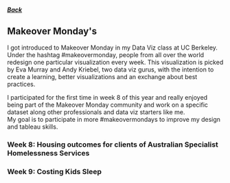 ##### [Back](index)
## Makeover Monday's
I got introduced to Makeover Monday in my Data Viz class at UC Berkeley. Under the hashtag #makeovermonday, people from all over the world redesign one particular visualization every week. This visualization is picked by Eva Murray and Andy Kriebel, two data viz gurus, with the intention to create a learning, better visualizations and an exchange about best practices.

I participated for the first time in week 8 of this year and really enjoyed being part of the Makeover Monday community and work on a specific dataset along other professionals and data viz starters like me.  
My goal is to participate in more #makeovermondays to improve my design and tableau skills.


### Week 8: Housing outcomes for clients of Australian Specialist Homelessness Services



### Week 9: Costing Kids Sleep


